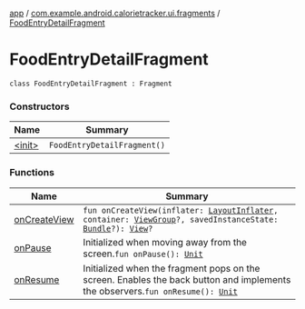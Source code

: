 [app](../../index.md) / [com.example.android.calorietracker.ui.fragments](../index.md) / [FoodEntryDetailFragment](./index.md)

# FoodEntryDetailFragment

`class FoodEntryDetailFragment : Fragment`

### Constructors

| Name | Summary |
|---|---|
| [&lt;init&gt;](-init-.md) | `FoodEntryDetailFragment()` |

### Functions

| Name | Summary |
|---|---|
| [onCreateView](on-create-view.md) | `fun onCreateView(inflater: `[`LayoutInflater`](https://developer.android.com/reference/android/view/LayoutInflater.html)`, container: `[`ViewGroup`](https://developer.android.com/reference/android/view/ViewGroup.html)`?, savedInstanceState: `[`Bundle`](https://developer.android.com/reference/android/os/Bundle.html)`?): `[`View`](https://developer.android.com/reference/android/view/View.html)`?` |
| [onPause](on-pause.md) | Initialized when moving away from the screen.`fun onPause(): `[`Unit`](https://kotlinlang.org/api/latest/jvm/stdlib/kotlin/-unit/index.html) |
| [onResume](on-resume.md) | Initialized when the fragment pops on the screen. Enables the back button and implements the observers.`fun onResume(): `[`Unit`](https://kotlinlang.org/api/latest/jvm/stdlib/kotlin/-unit/index.html) |
